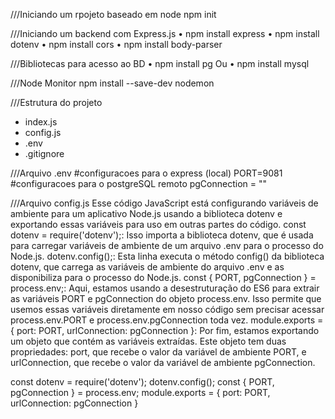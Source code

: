 ///Iniciando um rpojeto baseado em node
npm init

///Iniciando um backend com Express.js
• npm install express
• npm install dotenv
• npm install cors
• npm install body-parser

///Bibliotecas para acesso ao BD
• npm install pg 
Ou
• npm install mysql

///Node Monitor
npm install --save-dev nodemon

///Estrutura do projeto
- index.js
- config.js
- .env
- .gitignore

///Arquivo .env
#configuracoes para o express (local)
PORT=9081
#configuracoes para o postgreSQL remoto
pgConnection = "<urlConexao>"

///Arquivo config.js
Esse código JavaScript está configurando variáveis de ambiente para um aplicativo Node.js usando a biblioteca dotenv e exportando essas variáveis para uso em outras partes do código.
const dotenv = require('dotenv');: Isso importa a biblioteca dotenv, que é usada para carregar variáveis de ambiente de um arquivo .env para o processo do Node.js.
dotenv.config();: Esta linha executa o método config() da biblioteca dotenv, que carrega as variáveis de ambiente do arquivo .env e as disponibiliza para o processo do Node.js.
const { PORT, pgConnection } = process.env;: Aqui, estamos usando a desestruturação do ES6 para extrair as variáveis PORT e pgConnection do objeto process.env. Isso permite que usemos essas variáveis diretamente em nosso código sem precisar acessar process.env.PORT e process.env.pgConnection toda vez.
module.exports = { port: PORT, urlConnection: pgConnection }: Por fim, estamos exportando um objeto que contém as variáveis extraídas. Este objeto tem duas propriedades: port, que recebe o valor da variável de ambiente PORT, e urlConnection, que recebe o valor da variável de ambiente pgConnection.

const dotenv = require('dotenv');
dotenv.config();
const {
 PORT,
 pgConnection
} = process.env;
module.exports = {
 port: PORT,
 urlConnection: pgConnection
}